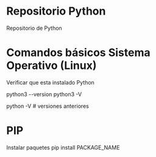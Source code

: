 # Repositorio Python
Repositorio de Python

# Comandos básicos Sistema Operativo (Linux)
Verificar que esta instalado Python

  python3 --version
  python3 -V

  python -V # versiones anteriores

# PIP
Instalar paquetes
pip install PACKAGE_NAME


